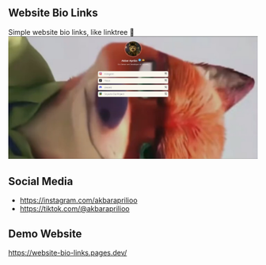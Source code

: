 ## Website Bio Links
Simple website bio links, like linktree 🦅
![Main](./assets/readme.jpg)

## Social Media
- https://instagram.com/akbaraprilioo
- https://tiktok.com/@akbaraprilioo

## Demo Website
https://website-bio-links.pages.dev/
